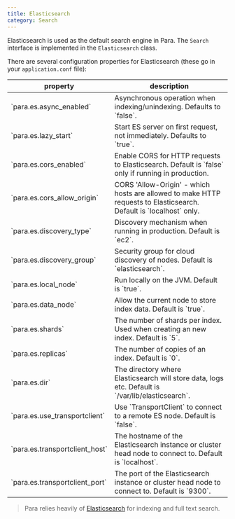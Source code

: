 ```yaml
---
title: Elasticsearch
category: Search
---
```


Elasticsearch is used as the default search engine in Para. The `Search` interface is implemented in the `Elasticsearch`
class.

There are several configuration properties for Elasticsearch (these go in your `application.conf` file):

<table class="table table-striped">
	<thead>
		<tr>
			<th>property</th>
			<th>description</th>
		</tr>
	</thead>
	<tbody>
		<tr><td>`para.es.async_enabled`</td><td> Asynchronous operation when indexing/unindexing. Defaults to `false`.</td></tr>
		<tr><td>`para.es.lazy_start`</td><td> Start ES server on first request, not immediately. Defaults to `true`.</td></tr>
		<tr><td>`para.es.cors_enabled`</td><td> Enable CORS for HTTP requests to Elasticsearch. Default is `false` only if running in production.</td></tr>
		<tr><td>`para.es.cors_allow_origin`</td><td> CORS 'Allow-Origin' - which hosts are allowed to make HTTP requests to Elasticsearch. Default is `localhost` only.</td></tr>
		<tr><td>`para.es.discovery_type`</td><td> Discovery mechanism when running in production. Default is `ec2`.</td></tr>
		<tr><td>`para.es.discovery_group`</td><td> Security group for cloud discovery of nodes. Default is `elasticsearch`.</td></tr>
		<tr><td>`para.es.local_node`</td><td> Run locally on the JVM. Default is `true`.</td></tr>
		<tr><td>`para.es.data_node`</td><td> Allow the current node to store index data. Default is `true`.</td></tr>
		<tr><td>`para.es.shards`</td><td> The number of shards per index. Used when creating an new index. Default is `5`.</td></tr>
		<tr><td>`para.es.replicas`</td><td> The number of copies of an index. Default is `0`.</td></tr>
		<tr><td>`para.es.dir`</td><td> The directory where Elasticsearch will store data, logs etc. Default is `/var/lib/elasticsearch`.</td></tr>
		<tr><td>`para.es.use_transportclient`</td><td> Use `TransportClient` to connect to a remote ES node. Default is `false`.</td></tr>
		<tr><td>`para.es.transportclient_host`</td><td> The hostname of the Elasticsearch instance or cluster head node to connect to. Default is `localhost`.</td></tr>
		<tr><td>`para.es.transportclient_port`</td><td> The port of the Elasticsearch instance or cluster head node to connect to. Default is `9300`.</td></tr>
	</tbody>
</table>

> Para relies heavily of [Elasticsearch](http://www.elasticsearch.org/guide) for indexing and full text search.
